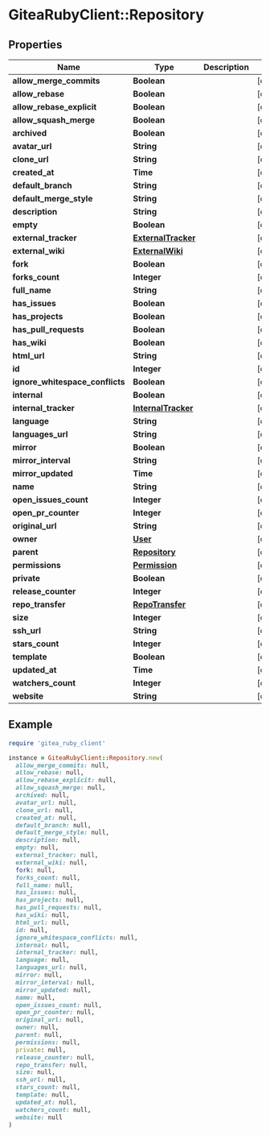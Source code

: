 # GiteaRubyClient::Repository

## Properties

| Name | Type | Description | Notes |
| ---- | ---- | ----------- | ----- |
| **allow_merge_commits** | **Boolean** |  | [optional] |
| **allow_rebase** | **Boolean** |  | [optional] |
| **allow_rebase_explicit** | **Boolean** |  | [optional] |
| **allow_squash_merge** | **Boolean** |  | [optional] |
| **archived** | **Boolean** |  | [optional] |
| **avatar_url** | **String** |  | [optional] |
| **clone_url** | **String** |  | [optional] |
| **created_at** | **Time** |  | [optional] |
| **default_branch** | **String** |  | [optional] |
| **default_merge_style** | **String** |  | [optional] |
| **description** | **String** |  | [optional] |
| **empty** | **Boolean** |  | [optional] |
| **external_tracker** | [**ExternalTracker**](ExternalTracker.md) |  | [optional] |
| **external_wiki** | [**ExternalWiki**](ExternalWiki.md) |  | [optional] |
| **fork** | **Boolean** |  | [optional] |
| **forks_count** | **Integer** |  | [optional] |
| **full_name** | **String** |  | [optional] |
| **has_issues** | **Boolean** |  | [optional] |
| **has_projects** | **Boolean** |  | [optional] |
| **has_pull_requests** | **Boolean** |  | [optional] |
| **has_wiki** | **Boolean** |  | [optional] |
| **html_url** | **String** |  | [optional] |
| **id** | **Integer** |  | [optional] |
| **ignore_whitespace_conflicts** | **Boolean** |  | [optional] |
| **internal** | **Boolean** |  | [optional] |
| **internal_tracker** | [**InternalTracker**](InternalTracker.md) |  | [optional] |
| **language** | **String** |  | [optional] |
| **languages_url** | **String** |  | [optional] |
| **mirror** | **Boolean** |  | [optional] |
| **mirror_interval** | **String** |  | [optional] |
| **mirror_updated** | **Time** |  | [optional] |
| **name** | **String** |  | [optional] |
| **open_issues_count** | **Integer** |  | [optional] |
| **open_pr_counter** | **Integer** |  | [optional] |
| **original_url** | **String** |  | [optional] |
| **owner** | [**User**](User.md) |  | [optional] |
| **parent** | [**Repository**](Repository.md) |  | [optional] |
| **permissions** | [**Permission**](Permission.md) |  | [optional] |
| **private** | **Boolean** |  | [optional] |
| **release_counter** | **Integer** |  | [optional] |
| **repo_transfer** | [**RepoTransfer**](RepoTransfer.md) |  | [optional] |
| **size** | **Integer** |  | [optional] |
| **ssh_url** | **String** |  | [optional] |
| **stars_count** | **Integer** |  | [optional] |
| **template** | **Boolean** |  | [optional] |
| **updated_at** | **Time** |  | [optional] |
| **watchers_count** | **Integer** |  | [optional] |
| **website** | **String** |  | [optional] |

## Example

```ruby
require 'gitea_ruby_client'

instance = GiteaRubyClient::Repository.new(
  allow_merge_commits: null,
  allow_rebase: null,
  allow_rebase_explicit: null,
  allow_squash_merge: null,
  archived: null,
  avatar_url: null,
  clone_url: null,
  created_at: null,
  default_branch: null,
  default_merge_style: null,
  description: null,
  empty: null,
  external_tracker: null,
  external_wiki: null,
  fork: null,
  forks_count: null,
  full_name: null,
  has_issues: null,
  has_projects: null,
  has_pull_requests: null,
  has_wiki: null,
  html_url: null,
  id: null,
  ignore_whitespace_conflicts: null,
  internal: null,
  internal_tracker: null,
  language: null,
  languages_url: null,
  mirror: null,
  mirror_interval: null,
  mirror_updated: null,
  name: null,
  open_issues_count: null,
  open_pr_counter: null,
  original_url: null,
  owner: null,
  parent: null,
  permissions: null,
  private: null,
  release_counter: null,
  repo_transfer: null,
  size: null,
  ssh_url: null,
  stars_count: null,
  template: null,
  updated_at: null,
  watchers_count: null,
  website: null
)
```

